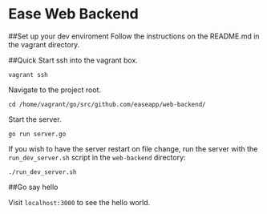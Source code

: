 # Ease Web Backend

##Set up your dev enviroment
Follow the instructions on the README.md in the vagrant directory.

##Quick Start
ssh into the vagrant box.

`vagrant ssh`

Navigate to the project root.

`cd /home/vagrant/go/src/github.com/easeapp/web-backend/`

Start the server.

`go run server.go`

If you wish to have the server restart on file change, run the server with the `run_dev_server.sh` script in the `web-backend` directory:

`./run_dev_server.sh`


##Go say hello

Visit `localhost:3000` to see the hello world.
